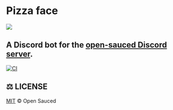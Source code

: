 # Pizza face

![](https://user-images.githubusercontent.com/5713670/85030767-b4526000-b132-11ea-91d4-c3b1e09d1615.png)

## A Discord bot for the [open-sauced Discord server](https://discord.com/invite/U2peSNf23P).  
[![CI](https://github.com/open-sauced/pizzaface/workflows/Node%20CI/badge.svg)](https://github.com/open-sauced/pizzaface/actions?query=workflow%3A%22Node+CI%22)

## ⚖️ LICENSE

[MIT](LICENSE) © Open Sauced
